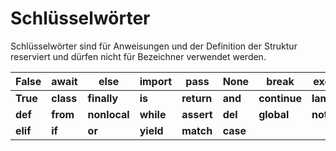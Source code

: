 # Schlüsselwörter

Schlüsselwörter sind für Anweisungen und der Definition der Struktur reserviert und dürfen nicht für Bezeichner verwendet werden.


| **False** | **await** | **else**     | **import** | **pass**   | **None** | **break**    | **except** | **in**   | **raise** |
|-----------|-----------|--------------|------------|------------|----------|--------------|------------|----------|-----------|
| **True**  | **class** | **finally**  | **is**     | **return** | **and**  | **continue** | **lambda** | **try**  | **as**    |
| **def**   | **from**  | **nonlocal** | **while**  | **assert** | **del**  | **global**   | **not**    | **with** | **async** |
| **elif**  | **if**    | **or**       | **yield**  | **match**  | **case** |              |            |          |           |
